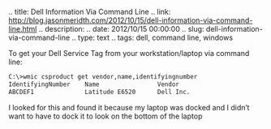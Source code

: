 .. title: Dell Information Via Command Line
.. link: http://blog.jasonmeridth.com/2012/10/15/dell-information-via-command-line.html 
.. description: 
.. date: 2012/10/15 00:00:00
.. slug: dell-information-via-command-line 
.. type: text
.. tags: dell, command line, windows

To get your Dell Service Tag from your workstation/laptop via command line:

```bash
C:\>wmic csproduct get vendor,name,identifyingnumber
IdentifyingNumber    Name                Vendor
ABCDEF1              Latitude E6520      Dell Inc.
```

I looked for this and found it because my laptop was docked and I didn’t want to have to dock it to look on the bottom of the laptop  
